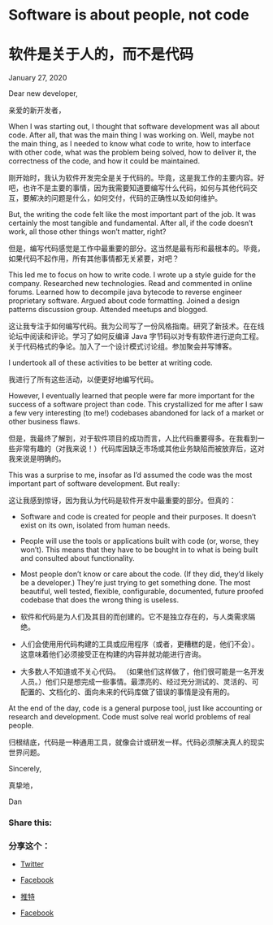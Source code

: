 # Software is about people, not code

# 软件是关于人的，而不是代码

January 27, 2020

Dear new developer,

亲爱的新开发者，

When I was starting out, I thought that software development was all about code. After all, that was the main thing I was working on. Well, maybe not the main thing, as I needed to know what code to write, how to interface with other code, what was the problem being solved, how to deliver it, the correctness of the code, and how it could be maintained.

刚开始时，我认为软件开发完全是关于代码的。毕竟，这是我工作的主要内容。好吧，也许不是主要的事情，因为我需要知道要编写什么代码，如何与其他代码交互，要解决的问题是什么，如何交付，代码的正确性以及如何维护。

But, the writing the code felt like the most important part of the job. It was certainly the most tangible and fundamental. After all, if the code doesn’t work, all those other things won’t matter, right?

但是，编写代码感觉是工作中最重要的部分。这当然是最有形和最根本的。毕竟，如果代码不起作用，所有其他事情都无关紧要，对吧？

This led me to focus on how to write code. I wrote up a style guide for the company. Researched new technologies. Read and commented in online forums. Learned how to decompile java bytecode to reverse engineer proprietary software. Argued about code formatting. Joined a design patterns discussion group. Attended meetups and blogged.

这让我专注于如何编写代码。我为公司写了一份风格指南。研究了新技术。在在线论坛中阅读和评论。学习了如何反编译 Java 字节码以对专有软件进行逆向工程。关于代码格式的争论。加入了一个设计模式讨论组。参加聚会并写博客。

I undertook all of these activities to be better at writing code.

我进行了所有这些活动，以便更好地编写代码。

However, I eventually learned that people were far more important for the success of a software project than code. This crystallized for me after I saw a few very interesting (to me!) codebases abandoned for lack of a market or other business flaws.

但是，我最终了解到，对于软件项目的成功而言，人比代码重要得多。在我看到一些非常有趣的（对我来说！）代码库因缺乏市场或其他业务缺陷而被放弃后，这对我来说是明确的。

This was a surprise to me, insofar as I’d assumed the code was the most important part of software development. But really:

这让我感到惊讶，因为我认为代码是软件开发中最重要的部分。但真的：

- Software and code is created for people and their purposes. It doesn’t exist on its own, isolated from human needs.
- People will use the tools or applications built with code (or, worse, they won’t). This means that they have to be bought in to what is being built and consulted about functionality.
- Most people don’t know or care about the code. (If they did, they’d likely be a developer.) They’re just trying to get something done. The most beautiful, well tested, flexible, configurable, documented, future proofed codebase that does the wrong thing is useless.

- 软件和代码是为人们及其目的而创建的。它不是独立存在的，与人类需求隔绝。
- 人们会使用用代码构建的工具或应用程序（或者，更糟糕的是，他们不会）。这意味着他们必须接受正在构建的内容并就功能进行咨询。
- 大多数人不知道或不关心代码。 （如果他们这样做了，他们很可能是一名开发人员。）他们只是想完成一些事情。最漂亮的、经过充分测试的、灵活的、可配置的、文档化的、面向未来的代码库做了错误的事情是没有用的。

At the end of the day, code is a general purpose tool, just like accounting or research and development. Code must solve real world problems of real people.

归根结底，代码是一种通用工具，就像会计或研发一样。代码必须解决真人的现实世界问题。

Sincerely,

真挚地，

Dan

### Share this:

###  分享这个：

- [Twitter](https://letterstoanewdeveloper.com/2020/01/27/software-is-about-people-not-code/?share=twitter "Click to share on Twitter")
- [Facebook](https://letterstoanewdeveloper.com/2020/01/27/software-is-about-people-not-code/?share=facebook "Click to share on Facebook") 

- [推特](https://letterstoanewdeveloper.com/2020/01/27/software-is-about-people-not-code/?share=twitter“点击在推特上分享”)
- [Facebook](https://letterstoanewdeveloper.com/2020/01/27/software-is-about-people-not-code/?share=facebook“点击在Facebook上分享”)

